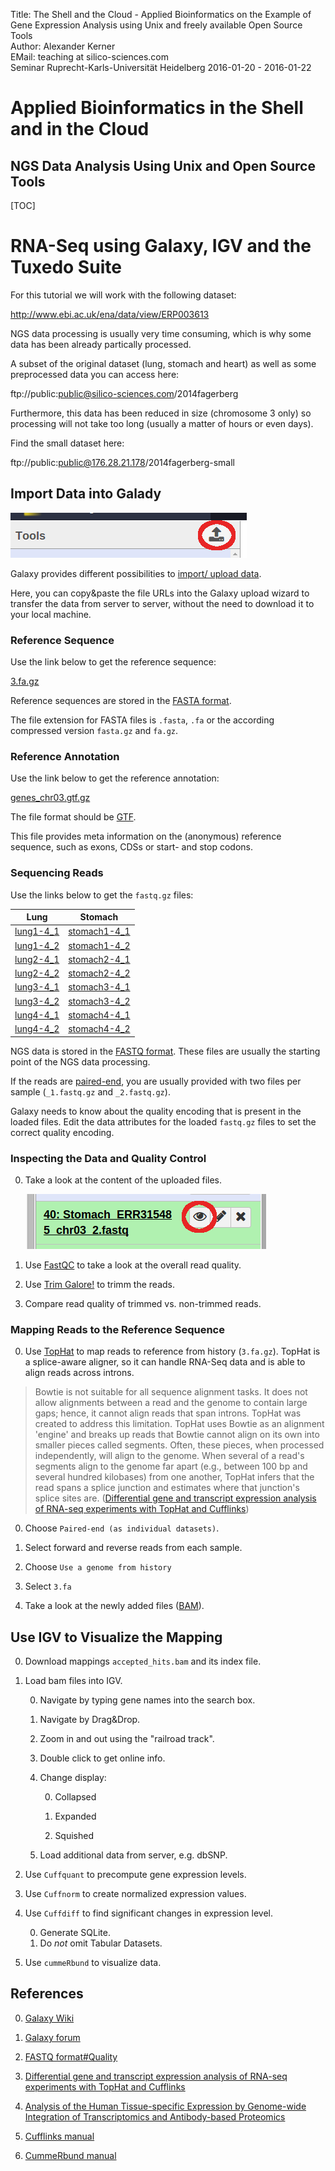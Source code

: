 Title: The Shell and the Cloud - Applied Bioinformatics on the Example of Gene Expression Analysis using Unix and freely available Open Source Tools</br>
Author: Alexander Kerner</br>
EMail: teaching at silico-sciences.com</br>
Seminar Ruprecht-Karls-Universität Heidelberg 2016-01-20 - 2016-01-22

# Applied Bioinformatics in the Shell and in the Cloud

## NGS Data Analysis Using Unix and Open Source Tools 

[TOC]

# RNA-Seq using Galaxy, IGV and the Tuxedo Suite

For this tutorial we will work with the following dataset:

http://www.ebi.ac.uk/ena/data/view/ERP003613

NGS data processing is usually very time consuming, which is why some data has been already partically processed.

A subset of the original dataset (lung, stomach and heart) as well as some preprocessed data you can access here:

ftp://public:public@silico-sciences.com/2014fagerberg

Furthermore, this data has been reduced in size (chromosome 3 only) so processing will not take too long (usually a matter of hours or even days).

Find the small dataset here:

ftp://public:public@176.28.21.178/2014fagerberg-small

## Import Data into Galady

![upload](../figs/galaxy_tools_upload.png)

Galaxy provides different possibilities to [import/ upload data](https://wiki.galaxyproject.org/Learn/ManagingDatasets).

Here, you can copy&paste the file URLs into the Galaxy upload wizard to transfer the data from server to server, without the need to download it to your local machine.

### Reference Sequence

Use the link below to get the reference sequence:

[3.fa.gz](../2014fagerberg-small/3.fa.gz?raw=true)
    
Reference sequences are stored in the [FASTA format](https://silico-sciences.com/2016/01/15/fasta-format/).
    
The file extension for FASTA files is `.fasta`, `.fa` or the according compressed version `fasta.gz` and `fa.gz`.

### Reference Annotation

Use the link below to get the reference annotation:

[genes_chr03.gtf.gz](../2014fagerberg-small/genes_chr03.gtf.gz?raw=true)

The file format should be [GTF](http://www.ensembl.org/info/website/upload/gff.html).

This file provides meta information on the (anonymous) reference sequence, such as exons, CDSs or start- and stop codons.

### Sequencing Reads

Use the links below to get the `fastq.gz` files:

Lung | Stomach
      -----|--------
[lung1-4_1](../2014fagerberg-small/lung/ERR315326/ERR315326_chr03_1.fastq.gz?raw=true) | [stomach1-4_1](../2014fagerberg-small/stomach/ERR315369/ERR315369_chr03_1.fastq.gz)
[lung1-4_2](../2014fagerberg-small/lung/ERR315326/ERR315326_chr03_2.fastq.gz?raw=true) | [stomach1-4_2](../2014fagerberg-small/stomach/ERR315369/ERR315369_chr03_2.fastq.gz)
[lung2-4_1](../2014fagerberg-small/lung/ERR315326/ERR315341_chr03_1.fastq.gz?raw=true)| [stomach2-4_1](/home/alex/bi-seminar_ws1516/bi-seminar/2014fagerberg-small/stomach/ERR315379/ERR315379_chr03_1.fastq.gz)
[lung2-4_2](../2014fagerberg-small/lung/ERR315326/ERR315341_chr03_2.fastq.gz?raw=true) | [stomach2-4_2](../2014fagerberg-small/stomach/ERR315379/ERR315379_chr03_2.fastq.gz)
[lung3-4_1](../2014fagerberg-small/lung/ERR315326/ERR315346_chr03_1.fastq.gz?raw=true) | [stomach3-4_1](../2014fagerberg-small/stomach/ERR315467/ERR315467_chr03_1.fastq.gz)
[lung3-4_2](../2014fagerberg-small/lung/ERR315326/ERR315346_chr03_2.fastq.gz?raw=true) | [stomach3-4_2](../2014fagerberg-small/stomach/ERR315467/ERR315467_chr03_2.fastq.gz)
[lung4-4_1](../2014fagerberg-small/lung/ERR315326/ERR315353_chr03_1.fastq.gz?raw=true) | [stomach4-4_1](../2014fagerberg-small/stomach/ERR315485/ERR315485_chr03_1.fastq.gz)
[lung4-4_2](../2014fagerberg-small/lung/ERR315326/ERR315353_chr03_2.fastq.gz?raw=true) | [stomach4-4_2](../2014fagerberg-small/stomach/ERR315485/ERR315485_chr03_2.fastq.gz)

NGS data is stored in the [FASTQ format](https://silico-sciences.com/2016/01/15/fastq-format/). These files are usually the starting point of the NGS data processing.
    
If the reads are [paired-end](http://seqanswers.com/forums/showthread.php?t=503), you are usually provided with two files per sample (`_1.fastq.gz` and `_2.fastq.gz`).
    
Galaxy needs to know about the quality encoding that is present in the loaded files.
Edit the data attributes for the loaded `fastq.gz` files to set the correct quality encoding.
        
### Inspecting the Data and Quality Control

0. Take a look at the content of the uploaded files.

    ![view](../figs/galaxy_data_options_view.png)
        
0. Use [FastQC](http://www.bioinformatics.babraham.ac.uk/projects/fastqc/) to take a look at the overall read quality.

0. Use [Trim Galore!](http://www.bioinformatics.babraham.ac.uk/projects/trim_galore/) to trimm the reads.
        
0. Compare read quality of trimmed vs. non-trimmed reads.

### Mapping Reads to the Reference Sequence

0. Use [TopHat](https://ccb.jhu.edu/software/tophat/index.shtml) to map reads to reference from history (`3.fa.gz`). TopHat is a splice-aware aligner, so it can handle RNA-Seq data and is able to align reads across introns.

> Bowtie is not suitable for all sequence alignment tasks. It does not allow alignments between a read and the genome to contain large gaps; hence, it cannot align reads that span introns. TopHat was created to address this limitation. TopHat uses Bowtie as an alignment 'engine' and breaks up reads that Bowtie cannot align on its own into smaller pieces called segments. Often, these pieces, when processed independently, will align to the genome. When several of a read's segments align to the genome far apart (e.g., between 100 bp and several hundred kilobases) from one another, TopHat infers that the read spans a splice junction and estimates where that junction's splice sites are.
([Differential gene and transcript expression analysis of RNA-seq experiments with TopHat and Cufflinks](http://www.ncbi.nlm.nih.gov/pmc/articles/PMC3334321))
        
0. Choose `Paired-end (as individual datasets)`.
       
0. Select forward and reverse reads from each sample.

0. Choose `Use a genome from history`

0. Select `3.fa`
      
0. Take a look at the newly added files ([BAM](https://silico-sciences.com/2016/01/15/sam-bam-format/)).

## Use IGV to Visualize the Mapping

0. Download mappings `accepted_hits.bam` and its index file.
    
0. Load bam files into IGV.
    
    0. Navigate by typing gene names into the search box.
    
    0. Navigate by Drag&Drop.
    
    0. Zoom in and out using the "railroad track".
    
    0. Double click to get online info.
    
    0. Change display:
    
        0. Collapsed
        
        0. Expanded
        
        0. Squished
        
    0. Load additional data from server, e.g. dbSNP.
    
0. Use `Cuffquant` to precompute gene expression levels.

0. Use `Cuffnorm` to create normalized expression values.

0. Use `Cuffdiff` to find significant changes in expression level.

    0. Generate SQLite.
    0. Do *not* omit Tabular Datasets.
    
0. Use `cummeRbund` to visualize data.

## References

0. [Galaxy Wiki](https://github.com/nekrut/galaxy/wiki)

0. [Galaxy forum](https://biostar.usegalaxy.org/)

0. [FASTQ format#Quality](https://en.wikipedia.org/wiki/FASTQ_format#Quality)

0. [Differential gene and transcript expression analysis of RNA-seq experiments with TopHat and Cufflinks](http://www.ncbi.nlm.nih.gov/pmc/articles/PMC3334321)

0. [Analysis of the Human Tissue-specific Expression by Genome-wide Integration of Transcriptomics and Antibody-based Proteomics](http://www.mcponline.org/content/13/2/397)

0. [Cufflinks manual](http://cole-trapnell-lab.github.io/cufflinks/manual/)

0. [CummeRbund manual](http://compbio.mit.edu/cummeRbund/manual_2_0.html)
